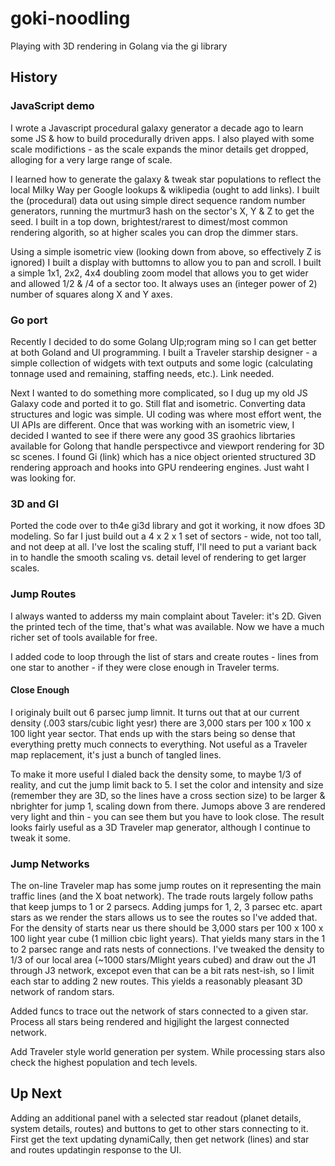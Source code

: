 # goki-noodling
Playing with 3D rendering in Golang via the gi library
## History
### JavaScript demo
I wrote a Javascript procedural galaxy generator a decade ago to learn some JS & how to build procedurally driven apps. I also played with some scale modifictions - as the scale expands the minor details get dropped, alloging for a very large range of scale.

I learned how to generate the galaxy & tweak star populations to reflect the local Milky Way per Google lookups & wiklipedia (ought to add links). I built the (procedural) data out using simple direct sequence random number generators, running the murtmur3 hash on the sector's X, Y & Z to get the seed. I built in a top down, brightest/rarest to dimest/most common rendering algorith, so at higher scales you can drop the dimmer stars. 

Using a simple isometric view (looking down from above, so effectively Z is ignored) I built a display with buttomns to allow you to pan and scroll. I built a simple 1x1, 2x2, 4x4 doubling zoom model that allows you to get wider and allowed 1/2 & /4 of a sector too. It always uses an (integer power of 2) number of squares along X and Y axes. 
### Go port
Recently I decided to do some Golang UIp;rogram ming so I can get better at both Goland and UI programming. I built a Traveler starship designer - a simple collection of widgets with text outputs and some logic (calculating tonnage used and remaining, staffing needs, etc.). Link needed.

Next I wanted to do something more complicated, so I dug up my old JS Galaxy code and ported it to go. Still flat and isometric. Converting data structures and logic was simple. UI coding was where most effort went, the UI APIs are different. Once that was working with an isometric view, I decided I wanted to see if there were any good 3S graohics librtaries available for Golong that handle perspectivce and viewport rendering for 3D sc scenes. I found Gi (link) which has a nice object oriented structured 3D rendering approach and hooks into GPU rendeering engines. Just waht I was looking for.
### 3D and GI
Ported the code over to th4e gi3d library and got it working, it now dfoes 3D modeling. So far I just build out a 4 x 2 x 1 set of sectors - wide, not too tall, and not deep at all. I've lost the scaling stuff, I'll need to put a variant back in to handle the smooth scaling vs. detail level of rendering to get larger scales.

### Jump Routes
I always wanted to adderss my main complaint about Taveler: it's 2D. Given the printed tech of the time, that's what was available. Now we have a much richer set of tools available for free.

I added code to loop through the list of stars and create routes - lines from one star to another - if they were close enough in Traveler terms.  

#### Close Enough
I originaly built out 6 parsec jump limnit. It turns out that at our current density (.003 stars/cubic light yesr) there are 3,000 stars per 100 x 100 x 100 light year sector. That ends up with the stars being so dense that everything pretty much connects to everything. Not useful as a Traveler map replacement, it's just a bunch of tangled lines.

To make it more useful I dialed back the density some, to maybe 1/3 of reality, and cut the jump limit back to 5. I set the color and intensity and size (remember they are 3D, so the lines have a cross section size) to be larger & nbrighter for jump 1, scaling down from there. Jumops above 3 are rendered very light and thin - you can see them but you have to look close. The result looks fairly useful as a 3D Traveler map generator, although I continue to tweak it some.

### Jump Networks
The on-line Traveler map has some jump routes on it representing the main traffic lines (and the X boat network). The trade routs largely follow paths that keep jumps to 1 or 2 parsecs. Adding jumps for 1, 2, 3 parsec etc. apart stars as we render the stars allows us to see the routes so I've added that. For the density of starts near us there should be 3,000 stars per 100 x 100 x 100 light year cube (1 million cbic light years). That yields many stars in the 1 to 2 parsec range and rats nests of connections. I've tweaked the density to 1/3 of our local area (~1000 stars/Mlight years cubed) and draw out the J1 through J3 network, excepot even that can be a bit rats nest-ish, so I limit each star to adding 2 new routes. This yields a reasonably pleasant 3D network of random stars.

Added funcs to trace out the network of stars connected to a given star. Process all stars being rendered and higjlight the largest connected network.

Add Traveler style world generation per system. While processing stars also check the highest population and tech levels.
## Up Next
Adding an additional panel with a selected star readout (planet details, system details, routes) and buttons to get to other stars connecting to it. First get the text updating dynamiCally, then get network (lines) and star and routes updatingin response to the UI.
